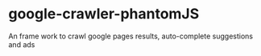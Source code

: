 # google-crawler-phantomJS
An frame work to crawl google pages results, auto-complete suggestions and ads
